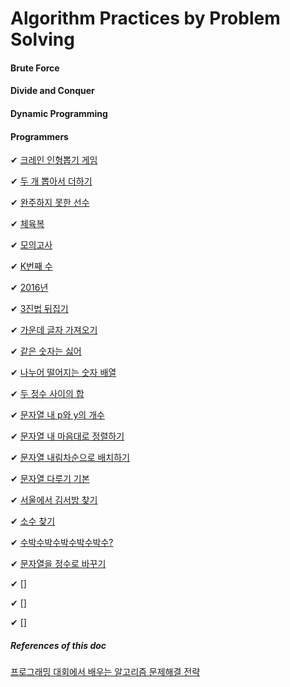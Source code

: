 # Algorithm Practices by Problem Solving



#### Brute Force

#### Divide and Conquer

#### Dynamic Programming

#### Programmers

✔ [크레인 인형뽑기 게임](https://programmers.co.kr/learn/courses/30/lessons/64061)

✔ [두 개 뽑아서 더하기](https://programmers.co.kr/learn/courses/30/lessons/68644)

✔ [완주하지 못한 선수](https://programmers.co.kr/learn/courses/30/lessons/42576)

✔ [체육복](https://programmers.co.kr/learn/courses/30/lessons/42862)

✔ [모의고사](https://programmers.co.kr/learn/courses/30/lessons/42840)

✔ [K번째 수](https://programmers.co.kr/learn/courses/30/lessons/42748)

✔ [2016년](https://programmers.co.kr/learn/courses/30/lessons/12901)

✔ [3진법 뒤집기](https://programmers.co.kr/learn/courses/30/lessons/68935)

✔ [가운데 글자 가져오기](https://programmers.co.kr/learn/courses/30/lessons/12903)

✔ [같은 숫자는 싫어](https://programmers.co.kr/learn/courses/30/lessons/12906)

✔ [나누어 떨어지는 숫자 배열](https://programmers.co.kr/learn/courses/30/lessons/12910)

✔ [두 정수 사이의 합](https://programmers.co.kr/learn/courses/30/lessons/12912)

✔ [문자열 내 p와 y의 개수](https://programmers.co.kr/learn/courses/30/lessons/12916)

✔ [문자열 내 마음대로 정렬하기](https://programmers.co.kr/learn/courses/30/lessons/12915)

✔ [문자열 내림차순으로 배치하기](https://programmers.co.kr/learn/courses/30/lessons/12917)

✔ [문자열 다루기 기본](https://programmers.co.kr/learn/courses/30/lessons/12918)

✔ [서울에서 김서방 찾기](https://programmers.co.kr/learn/courses/30/lessons/12919)

✔ [소수 찾기](https://programmers.co.kr/learn/courses/30/lessons/12921)

✔ [수박수박수박수박수박수?](https://programmers.co.kr/learn/courses/30/lessons/12922)

✔ [문자열을 정수로 바꾸기](https://programmers.co.kr/learn/courses/30/lessons/12925)

✔ []

✔ []

✔ []





##### References of this doc

[프로그래밍 대회에서 배우는 알고리즘 문제해결 전략](https://book.algospot.com/)



